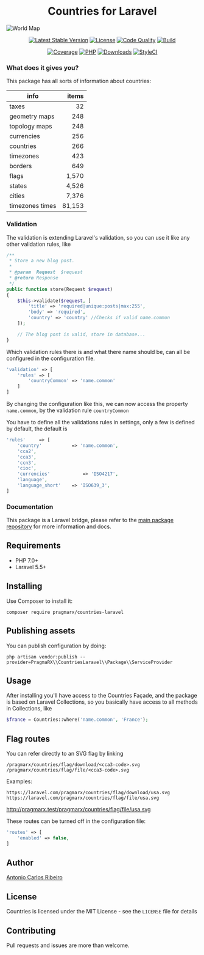 <h1 align="center">
    Countries for Laravel
</h1>

![World Map](https://raw.githubusercontent.com/antonioribeiro/countries/master/docs/world-map-political-of-the-2013-nations-online-project-best.jpg)

<p align="center">
    <a href="https://packagist.org/packages/pragmarx/countries-laravel"><img alt="Latest Stable Version" src="https://img.shields.io/packagist/v/pragmarx/countries-laravel.svg?style=flat-square"></a>
    <a href="/antonioribeiro/countries/blob/master/LICENSE.md"><img alt="License" src="https://img.shields.io/badge/license-MIT-brightgreen.svg?style=flat-square"></a>
    <a href="https://scrutinizer-yaml.com/g/antonioribeiro/countries-laravel/?branch=master"><img alt="Code Quality" src="https://img.shields.io/scrutinizer/g/antonioribeiro/countries-laravel.svg?style=flat-square"></a>
    <a href="https://scrutinizer-yaml.com/g/antonioribeiro/countries-laravel/?branch=master"><img alt="Build" src="https://img.shields.io/scrutinizer/build/g/antonioribeiro/countries-laravel.svg?style=flat-square"></a>
</p>
<p align="center">
    <a href="https://scrutinizer-yaml.com/g/antonioribeiro/countries-laravel/?branch=master"><img alt="Coverage" src="https://img.shields.io/scrutinizer/coverage/g/antonioribeiro/countries-laravel.svg?style=flat-square"></a>
    <a href="https://travis-ci.org/antonioribeiro/countries-laravel"><img alt="PHP" src="https://img.shields.io/badge/PHP-7.0%20%7C%207.1%20%7C%207.2%20%7C%207.3-brightgreen.svg?style=flat"></a>
    <a href="https://packagist.org/packages/pragmarx/countries-laravel"><img alt="Downloads" src="https://img.shields.io/packagist/dt/pragmarx/countries-laravel.svg?style=flat-square"></a>
    <a href="https://styleci.io/repos/118451602"><img alt="StyleCI" src="https://styleci.io/repos/118451602/shield"></a>
</p>

### What does it gives you?

This package has all sorts of information about countries:

| info            | items |
------------------|-------:|
| taxes           | 32    |
| geometry maps   | 248   |
| topology maps   | 248   |
| currencies      | 256   |
| countries       | 266   |
| timezones       | 423   |
| borders         | 649   |
| flags           | 1,570  |
| states          | 4,526  |
| cities          | 7,376  |
| timezones times | 81,153 |

### Validation

The validation is extending Laravel's validation, so you can use it like any other validation rules, like

```php
/**
 * Store a new blog post.
 *
 * @param  Request  $request
 * @return Response
 */
public function store(Request $request)
{
    $this->validate($request, [
        'title' => 'required|unique:posts|max:255',
        'body' => 'required',
        'country' => 'country' //Checks if valid name.common
    ]);

    // The blog post is valid, store in database...
}
```

Which validation rules there is and what there name should be, can all be configured in the configuration file.

```php
'validation' => [
    'rules' => [
	    'countryCommon' => 'name.common'
	]
]
```

By changing the configuration like this, we can now access the property `name.common`, by the validation rule `countryCommon`

You have to define all the validations rules in settings, only a few is defined by default, the default is

```php
'rules' 	=> [
    'country' 			=> 'name.common',
    'cca2',
    'cca3',
    'ccn3',
    'cioc',
    'currencies'			=> 'ISO4217',
    'language',
    'language_short'	=> 'ISO639_3',
]
```

### Documentation

This package is a Laravel bridge, please refer to the [main package repository](https://github.com/antonioribeiro/countries) for more information and docs.

## Requirements

- PHP 7.0+
- Laravel 5.5+

## Installing

Use Composer to install it:

```
composer require pragmarx/countries-laravel
```

## Publishing assets

You can publish configuration by doing:
```
php artisan vendor:publish --provider=PragmaRX\\CountriesLaravel\\Package\\ServiceProvider
```

## Usage

After installing you'll have access to the Countries Façade, and the package is based on Laravel Collections, so you basically have access to all methods in Collections, like

```php
$france = Countries::where('name.common', 'France');
```

## Flag routes

You can refer directly to an SVG flag by linking 

```
/pragmarx/countries/flag/download/<cca3-code>.svg
/pragmarx/countries/flag/file/<cca3-code>.svg
```

Examples:

```
https://laravel.com/pragmarx/countries/flag/download/usa.svg
https://laravel.com/pragmarx/countries/flag/file/usa.svg
```

http://pragmarx.test/pragmarx/countries/flag/file/usa.svg

These routes can be turned off in the configuration file:

```php
'routes' => [
    'enabled' => false,
]
```

## Author

[Antonio Carlos Ribeiro](http://twitter.com/iantonioribeiro)

## License

Countries is licensed under the MIT License - see the `LICENSE` file for details

## Contributing

Pull requests and issues are more than welcome.
